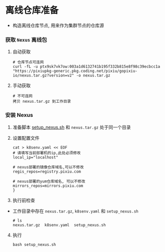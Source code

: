 # 离线仓库准备

- 构造离线仓库节点, 用来作为集群节点的仓库源

### 获取 `Nexus` 离线包
1. 自动获取
    ```shell
    # 仓库节点可连网
    curl -fL -u ptx9sk7vk7ow:003a1d6132741b195f332b815e8f98c39ecbcc1a "https://pixiupkg-generic.pkg.coding.net/pixiu/gopixiu-io/nexus.tar.gz?version=v2" -o nexus.tar.gz
    ```
2. 手动获取
    ```shell
    # 不可连网
    拷贝 nexus.tar.gz 到工作目录
    ```

### 安装 Nexus
1. 准备脚本 [setup_nexus.sh](https://github.com/gopixiu-io/kubez-ansible/blob/master/tools/setup_nexus.sh) 和 `nexus.tar.gz` 处于同一个目录

2. 设置配置文件
    ```shell
    cat > k8senv.yaml << EOF
    # 请填写当前部署机的ip,此处必须修改
    local_ip="localhost"
    
    # nexus部署的镜像仓库域名,可以不修改
    regis_repos=registry.pixiu.com
    
    # nexus部署的yum仓库域名, 可以不修改
    mirrors_repos=mirrors.pixiu.com
    }
    ```

3. 执行前检查
- 工作目录中存在 `nexus.tar.gz`, `k8senv.yaml` 和 `setup_nexus.sh`  
    ```shell
    # ls
    nexus.tar.gz  k8senv.yaml  setup_nexus.sh
    ```

4. 执行
    ```shell
    bash setup_nexus.sh
    ```
